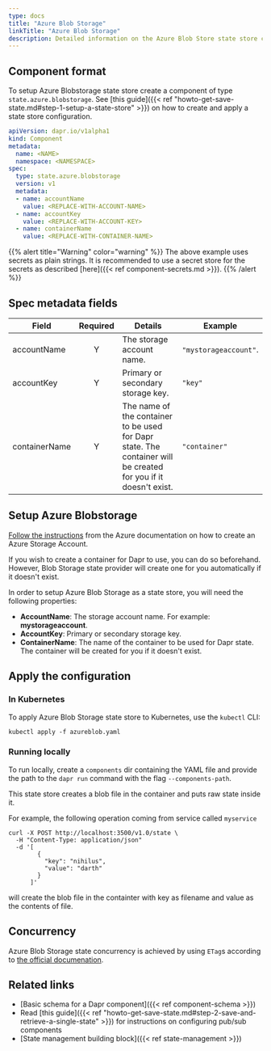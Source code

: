 ```yaml
---
type: docs
title: "Azure Blob Storage"
linkTitle: "Azure Blob Storage"
description: Detailed information on the Azure Blob Store state store component
---
```


## Component format

To setup Azure Blobstorage state store create a component of type `state.azure.blobstorage`. See [this guide]({{< ref "howto-get-save-state.md#step-1-setup-a-state-store" >}}) on how to create and apply a state store configuration.


```yaml
apiVersion: dapr.io/v1alpha1
kind: Component
metadata:
  name: <NAME>
  namespace: <NAMESPACE>
spec:
  type: state.azure.blobstorage
  version: v1
  metadata:
  - name: accountName
    value: <REPLACE-WITH-ACCOUNT-NAME>
  - name: accountKey
    value: <REPLACE-WITH-ACCOUNT-KEY>
  - name: containerName
    value: <REPLACE-WITH-CONTAINER-NAME>
```

{{% alert title="Warning" color="warning" %}}
The above example uses secrets as plain strings. It is recommended to use a secret store for the secrets as described [here]({{< ref component-secrets.md >}}).
{{% /alert %}}


## Spec metadata fields

| Field              | Required | Details | Example |
|--------------------|:--------:|---------|---------|
| accountName          | Y        | The storage account name. | `"mystorageaccount"`. 
| accountKey      | Y        | Primary or secondary storage key.| `"key"`
| containerName         | Y         | The name of the container to be used for Dapr state. The container will be created for you if it doesn't exist.  | `"container"`

## Setup Azure Blobstorage

[Follow the instructions](https://docs.microsoft.com/en-us/azure/storage/common/storage-account-create?tabs=azure-portal) from the Azure documentation on how to create an Azure Storage Account. 

If you wish to create a container for Dapr to use, you can do so beforehand. However, Blob Storage state provider will create one for you automatically if it doesn't exist.

In order to setup Azure Blob Storage as a state store, you will need the following properties:
- **AccountName**: The storage account name. For example: **mystorageaccount**. 
- **AccountKey**: Primary or secondary storage key.
- **ContainerName**: The name of the container to be used for Dapr state. The container will be created for you if it doesn't exist.

## Apply the configuration

### In Kubernetes

To apply Azure Blob Storage state store to Kubernetes, use the `kubectl` CLI:

```
kubectl apply -f azureblob.yaml
```
### Running locally

To run locally, create a `components` dir containing the YAML file and provide the path to the `dapr run` command with the flag `--components-path`.

This state store creates a blob file in the container and puts raw state inside it.

For example, the following operation coming from service called `myservice`

```shell
curl -X POST http://localhost:3500/v1.0/state \
  -H "Content-Type: application/json"
  -d '[
        {
          "key": "nihilus",
          "value": "darth"
        }
      ]'
```

will create the blob file in the containter with key as filename and value as the contents of file.

## Concurrency

Azure Blob Storage state concurrency is achieved by using `ETag`s according to [the official documenation](https://docs.microsoft.com/en-us/azure/storage/common/storage-concurrency#managing-concurrency-in-blob-storage).

## Related links
- [Basic schema for a Dapr component]({{< ref component-schema >}})
- Read [this guide]({{< ref "howto-get-save-state.md#step-2-save-and-retrieve-a-single-state" >}}) for instructions on configuring pub/sub components
- [State management building block]({{< ref state-management >}})
